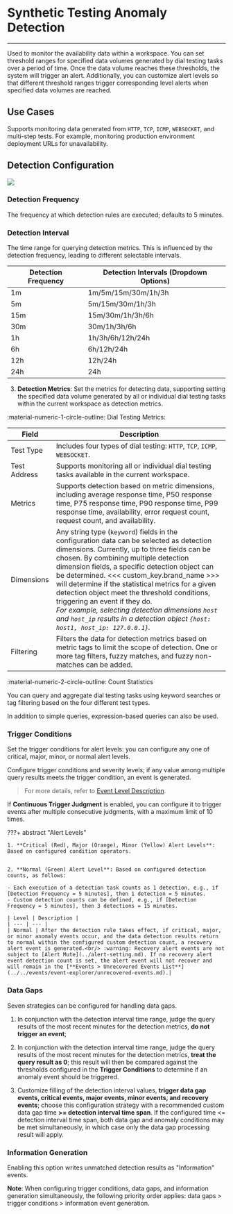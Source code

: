 # Synthetic Testing Anomaly Detection
---

Used to monitor the availability data within a workspace. You can set threshold ranges for specified data volumes generated by dial testing tasks over a period of time. Once the data volume reaches these thresholds, the system will trigger an alert. Additionally, you can customize alert levels so that different threshold ranges trigger corresponding level alerts when specified data volumes are reached.

## Use Cases

Supports monitoring data generated from `HTTP`, `TCP`, `ICMP`, `WEBSOCKET`, and multi-step tests. For example, monitoring production environment deployment URLs for unavailability.

## Detection Configuration

![](../img/5.monitor_5.png)

### Detection Frequency

The frequency at which detection rules are executed; defaults to 5 minutes.

### Detection Interval

The time range for querying detection metrics. This is influenced by the detection frequency, leading to different selectable intervals.

| Detection Frequency | Detection Intervals (Dropdown Options) |
| --- | --- |
| 1m | 1m/5m/15m/30m/1h/3h |
| 5m | 5m/15m/30m/1h/3h |
| 15m | 15m/30m/1h/3h/6h |
| 30m | 30m/1h/3h/6h |
| 1h | 1h/3h/6h/12h/24h |
| 6h | 6h/12h/24h |
| 12h | 12h/24h |
| 24h | 24h |

3) **Detection Metrics**: Set the metrics for detecting data, supporting setting the specified data volume generated by all or individual dial testing tasks within the current workspace as detection metrics.

:material-numeric-1-circle-outline: Dial Testing Metrics:

| Field | Description |
| --- | --- |
| Test Type | Includes four types of dial testing: `HTTP`, `TCP`, `ICMP`, `WEBSOCKET`. |
| Test Address | Supports monitoring all or individual dial testing tasks available in the current workspace. |
| Metrics | Supports detection based on metric dimensions, including average response time, P50 response time, P75 response time, P90 response time, P99 response time, availability, error request count, request count, and availability. |
| Dimensions | Any string type (`keyword`) fields in the configuration data can be selected as detection dimensions. Currently, up to three fields can be chosen. By combining multiple detection dimension fields, a specific detection object can be determined. <<< custom_key.brand_name >>> will determine if the statistical metrics for a given detection object meet the threshold conditions, triggering an event if they do.<br />*For example, selecting detection dimensions `host` and `host_ip` results in a detection object `{host: host1, host_ip: 127.0.0.1}`.* |
| Filtering | Filters the data for detection metrics based on metric tags to limit the scope of detection. One or more tag filters, fuzzy matches, and fuzzy non-matches can be added.

:material-numeric-2-circle-outline: Count Statistics

You can query and aggregate dial testing tasks using keyword searches or tag filtering based on the four different test types.

In addition to simple queries, expression-based queries can also be used.

### Trigger Conditions

Set the trigger conditions for alert levels: you can configure any one of critical, major, minor, or normal alert levels.

Configure trigger conditions and severity levels; if any value among multiple query results meets the trigger condition, an event is generated.

> For more details, refer to [Event Level Description](event-level-description.md).

If **Continuous Trigger Judgment** is enabled, you can configure it to trigger events after multiple consecutive judgments, with a maximum limit of 10 times.

???+ abstract "Alert Levels"

	1. **Critical (Red), Major (Orange), Minor (Yellow) Alert Levels**: Based on configured condition operators.
  

	2. **Normal (Green) Alert Level**: Based on configured detection counts, as follows:

	- Each execution of a detection task counts as 1 detection, e.g., if [Detection Frequency = 5 minutes], then 1 detection = 5 minutes.    
	- Custom detection counts can be defined, e.g., if [Detection Frequency = 5 minutes], then 3 detections = 15 minutes.   

	| Level | Description |
	| --- | --- |
	| Normal | After the detection rule takes effect, if critical, major, or minor anomaly events occur, and the data detection results return to normal within the configured custom detection count, a recovery alert event is generated.<br/> :warning: Recovery alert events are not subject to [Alert Mute](../alert-setting.md). If no recovery alert event detection count is set, the alert event will not recover and will remain in the [**Events > Unrecovered Events List**](../../events/event-explorer/unrecovered-events.md).|
	

### Data Gaps

Seven strategies can be configured for handling data gaps.

1. In conjunction with the detection interval time range, judge the query results of the most recent minutes for the detection metrics, **do not trigger an event**;

2. In conjunction with the detection interval time range, judge the query results of the most recent minutes for the detection metrics, **treat the query result as 0**; this result will then be compared against the thresholds configured in the **Trigger Conditions** to determine if an anomaly event should be triggered.

3. Customize filling of the detection interval values, **trigger data gap events, critical events, major events, minor events, and recovery events**; choose this configuration strategy with a recommended custom data gap time **>= detection interval time span**. If the configured time <= detection interval time span, both data gap and anomaly conditions may be met simultaneously, in which case only the data gap processing result will apply.


### Information Generation

Enabling this option writes unmatched detection results as "Information" events.

**Note**: When configuring trigger conditions, data gaps, and information generation simultaneously, the following priority order applies: data gaps > trigger conditions > information event generation.